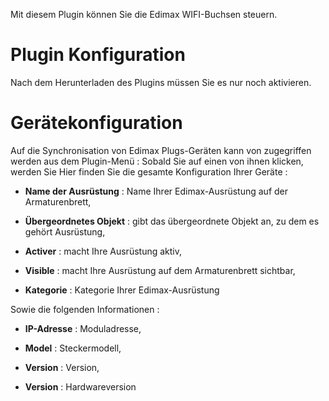Mit diesem Plugin können Sie die Edimax WIFI-Buchsen steuern.

Plugin Konfiguration 
=======================

Nach dem Herunterladen des Plugins müssen Sie es nur noch aktivieren.

Gerätekonfiguration 
=============================

Auf die Synchronisation von Edimax Plugs-Geräten kann von zugegriffen werden
aus dem Plugin-Menü : Sobald Sie auf einen von ihnen klicken, werden Sie
Hier finden Sie die gesamte Konfiguration Ihrer Geräte :

-   **Name der Ausrüstung** : Name Ihrer Edimax-Ausrüstung auf der
    Armaturenbrett,

-   **Übergeordnetes Objekt** : gibt das übergeordnete Objekt an, zu dem es gehört
    Ausrüstung,

-   **Activer** : macht Ihre Ausrüstung aktiv,

-   **Visible** : macht Ihre Ausrüstung auf dem Armaturenbrett sichtbar,

-   **Kategorie** : Kategorie Ihrer Edimax-Ausrüstung

Sowie die folgenden Informationen :

-   **IP-Adresse** : Moduladresse,

-   **Model** : Steckermodell,

-   **Version** : Version,

-   **Version** : Hardwareversion


